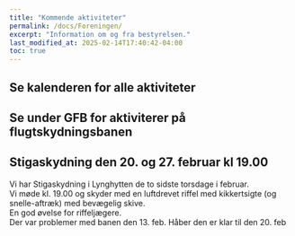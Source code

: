 ```yaml
---
title: "Kommende aktiviteter"
permalink: /docs/Foreningen/
excerpt: "Information om og fra bestyrelsen."
last_modified_at: 2025-02-14T17:40:42-04:00
toc: true
---
```

## Se kalenderen for alle aktiviteter

## Se under GFB for aktiviterer på flugtskydningsbanen
## Stigaskydning den 20. og 27. februar kl 19.00
Vi har Stigaskydning i Lynghytten de to sidste torsdage i februar.  
Vi møde kl. 19.00 og skyder med en luftdrevet riffel med kikkertsigte (og snelle-aftræk) med bevægelig skive.   
En god øvelse for riffeljægere.   
Der var problemer med banen den 13. feb. Håber den er klar til den 20. feb
